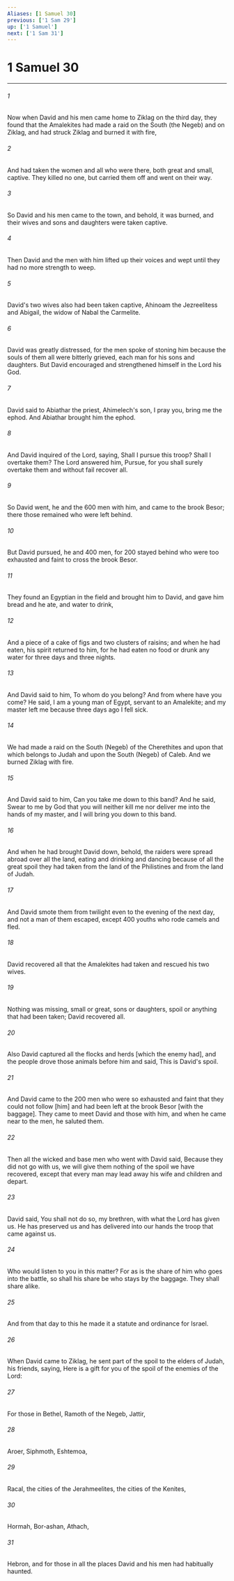 ```yaml
---
Aliases: [1 Samuel 30]
previous: ['1 Sam 29']
up: ['1 Samuel']
next: ['1 Sam 31']
---
```

# 1 Samuel 30

***

###### 1 

Now when David and his men came home to Ziklag on the third day, they found that the Amalekites had made a raid on the South (the Negeb) and on Ziklag, and had struck Ziklag and burned it with fire, 

###### 2 

And had taken the women and all who were there, both great and small, captive. They killed no one, but carried them off and went on their way. 

###### 3 

So David and his men came to the town, and behold, it was burned, and their wives and sons and daughters were taken captive. 

###### 4 

Then David and the men with him lifted up their voices and wept until they had no more strength to weep. 

###### 5 

David's two wives also had been taken captive, Ahinoam the Jezreelitess and Abigail, the widow of Nabal the Carmelite. 

###### 6 

David was greatly distressed, for the men spoke of stoning him because the souls of them all were bitterly grieved, each man for his sons and daughters. But David encouraged and strengthened himself in the Lord his God. 

###### 7 

David said to Abiathar the priest, Ahimelech's son, I pray you, bring me the ephod. And Abiathar brought him the ephod. 

###### 8 

And David inquired of the Lord, saying, Shall I pursue this troop? Shall I overtake them? The Lord answered him, Pursue, for you shall surely overtake them and without fail recover all. 

###### 9 

So David went, he and the 600 men with him, and came to the brook Besor; there those remained who were left behind. 

###### 10 

But David pursued, he and 400 men, for 200 stayed behind who were too exhausted and faint to cross the brook Besor. 

###### 11 

They found an Egyptian in the field and brought him to David, and gave him bread and he ate, and water to drink, 

###### 12 

And a piece of a cake of figs and two clusters of raisins; and when he had eaten, his spirit returned to him, for he had eaten no food or drunk any water for three days and three nights. 

###### 13 

And David said to him, To whom do you belong? And from where have you come? He said, I am a young man of Egypt, servant to an Amalekite; and my master left me because three days ago I fell sick. 

###### 14 

We had made a raid on the South (Negeb) of the Cherethites and upon that which belongs to Judah and upon the South (Negeb) of Caleb. And we burned Ziklag with fire. 

###### 15 

And David said to him, Can you take me down to this band? And he said, Swear to me by God that you will neither kill me nor deliver me into the hands of my master, and I will bring you down to this band. 

###### 16 

And when he had brought David down, behold, the raiders were spread abroad over all the land, eating and drinking and dancing because of all the great spoil they had taken from the land of the Philistines and from the land of Judah. 

###### 17 

And David smote them from twilight even to the evening of the next day, and not a man of them escaped, except 400 youths who rode camels and fled. 

###### 18 

David recovered all that the Amalekites had taken and rescued his two wives. 

###### 19 

Nothing was missing, small or great, sons or daughters, spoil or anything that had been taken; David recovered all. 

###### 20 

Also David captured all the flocks and herds [which the enemy had], and the people drove those animals before him and said, This is David's spoil. 

###### 21 

And David came to the 200 men who were so exhausted and faint that they could not follow [him] and had been left at the brook Besor [with the baggage]. They came to meet David and those with him, and when he came near to the men, he saluted them. 

###### 22 

Then all the wicked and base men who went with David said, Because they did not go with us, we will give them nothing of the spoil we have recovered, except that every man may lead away his wife and children and depart. 

###### 23 

David said, You shall not do so, my brethren, with what the Lord has given us. He has preserved us and has delivered into our hands the troop that came against us. 

###### 24 

Who would listen to you in this matter? For as is the share of him who goes into the battle, so shall his share be who stays by the baggage. They shall share alike. 

###### 25 

And from that day to this he made it a statute and ordinance for Israel. 

###### 26 

When David came to Ziklag, he sent part of the spoil to the elders of Judah, his friends, saying, Here is a gift for you of the spoil of the enemies of the Lord: 

###### 27 

For those in Bethel, Ramoth of the Negeb, Jattir, 

###### 28 

Aroer, Siphmoth, Eshtemoa, 

###### 29 

Racal, the cities of the Jerahmeelites, the cities of the Kenites, 

###### 30 

Hormah, Bor-ashan, Athach, 

###### 31 

Hebron, and for those in all the places David and his men had habitually haunted.
